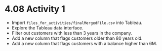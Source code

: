 # 4.08 Activity 1

- Import `files_for_activities/finalMergedFile.csv` into Tableau.
- Explore the Tableau data interface.
- Filter out customers with less than 3 years in the company.
- Add a new column that flags customers older than 80 years old.
- Add a new column that flags customers with a balance higher than 6M.
